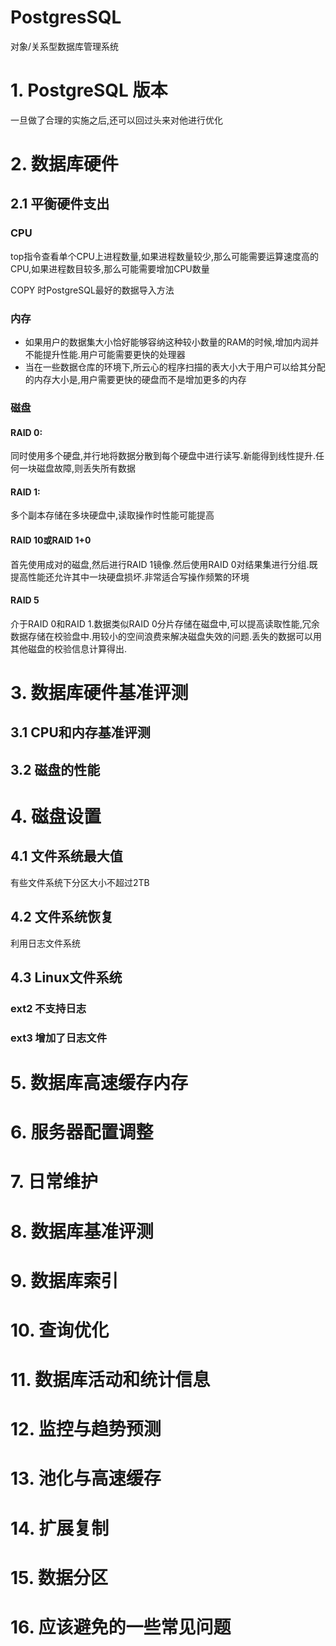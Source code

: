 # PostgresSQL 

对象/关系型数据库管理系统


# 1. PostgreSQL 版本

一旦做了合理的实施之后,还可以回过头来对他进行优化

# 2. 数据库硬件

## 2.1 平衡硬件支出

### CPU

top指令查看单个CPU上进程数量,如果进程数量较少,那么可能需要运算速度高的CPU,如果进程数目较多,那么可能需要增加CPU数量

COPY 时PostgreSQL最好的数据导入方法

### 内存

- 如果用户的数据集大小恰好能够容纳这种较小数量的RAM的时候,增加内润并不能提升性能.用户可能需要更快的处理器
- 当在一些数据仓库的环境下,所云心的程序扫描的表大小大于用户可以给其分配的内存大小是,用户需要更快的硬盘而不是增加更多的内存

### 磁盘

#### RAID 0:

同时使用多个硬盘,并行地将数据分散到每个硬盘中进行读写.新能得到线性提升.任何一块磁盘故障,则丢失所有数据

#### RAID 1:

多个副本存储在多块硬盘中,读取操作时性能可能提高

#### RAID 10或RAID 1+0

首先使用成对的磁盘,然后进行RAID 1镜像.然后使用RAID 0对结果集进行分组.既提高性能还允许其中一块硬盘损坏.非常适合写操作频繁的环境

#### RAID 5

介于RAID 0和RAID 1.数据类似RAID 0分片存储在磁盘中,可以提高读取性能,冗余数据存储在校验盘中.用较小的空间浪费来解决磁盘失效的问题.丢失的数据可以用其他磁盘的校验信息计算得出.

# 3. 数据库硬件基准评测

## 3.1 CPU和内存基准评测

## 3.2 磁盘的性能

# 4. 磁盘设置

## 4.1 文件系统最大值

有些文件系统下分区大小不超过2TB

## 4.2 文件系统恢复

利用日志文件系统


## 4.3 Linux文件系统

### ext2 不支持日志

### ext3 增加了日志文件




# 5. 数据库高速缓存内存
# 6. 服务器配置调整
# 7. 日常维护
# 8. 数据库基准评测
# 9. 数据库索引
# 10. 查询优化
# 11. 数据库活动和统计信息
# 12. 监控与趋势预测
# 13. 池化与高速缓存
# 14. 扩展复制
# 15. 数据分区
# 16. 应该避免的一些常见问题